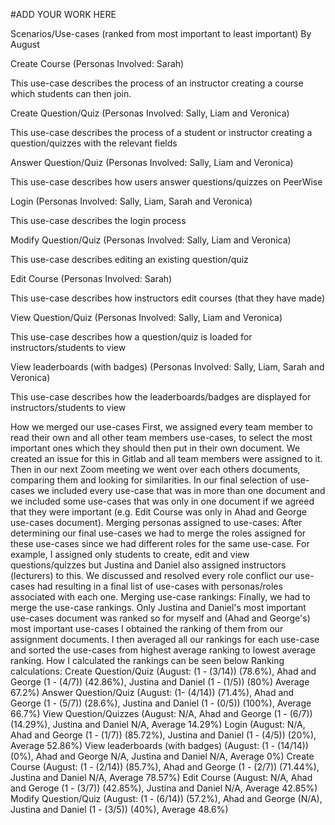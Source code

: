 #ADD YOUR WORK HERE 

Scenarios/Use-cases (ranked from most important to least important)
By August

Create Course (Personas Involved: Sarah)

This use-case describes the process of an instructor creating a course which students can then join.

Create Question/Quiz (Personas Involved: Sally, Liam and Veronica)

This use-case describes the process of a student or instructor creating a question/quizzes with the relevant fields

Answer Question/Quiz (Personas Involved: Sally, Liam and Veronica)

This use-case describes how users answer questions/quizzes on PeerWise

Login (Personas Involved: Sally, Liam, Sarah and Veronica)

This use-case describes the login process

Modify Question/Quiz (Personas Involved: Sally, Liam and Veronica)

This use-case describes editing an existing question/quiz

Edit Course (Personas Involved: Sarah)

This use-case describes how instructors edit courses (that they have made)

View Question/Quiz (Personas Involved: Sally, Liam and Veronica)

This use-case describes how a question/quiz is loaded for instructors/students to view

View leaderboards (with badges) (Personas Involved: Sally, Liam, Sarah and Veronica)

This use-case describes how the leaderboards/badges are displayed for instructors/students to view

How we merged our use-cases
First, we assigned every team member to read their own and all other team members use-cases, to select the most important ones which they should then put in
their own document. We created an issue for this in Gitlab and all team members were assigned to it. Then in our next Zoom meeting we went over each others
documents, comparing them and looking for similarities. In our final selection of use-cases we included every use-case that was in more than one document
and we included some use-cases that was only in one document if we agreed that they were important (e.g. Edit Course was only in Ahad and George use-cases
document).
Merging personas assigned to use-cases:
After determining our final use-cases we had to merge the roles assigned for these use-cases since we had different roles for the same use-case. For
example, I assigned only students to create, edit and view questions/quizzes but Justina and Daniel also assigned instructors (lecturers) to this. We discussed and
resolved every role conflict our use-cases had resulting in a final list of use-cases with personas/roles associated with each one.
Merging use-case rankings:
Finally, we had to merge the use-case rankings. Only Justina and Daniel's most important use-cases document was ranked so for myself and (Ahad and George's)
most important use-cases I obtained the ranking of them from our assignment documents. I then averaged all our rankings for each use-case and sorted the
use-cases from highest average ranking to lowest average ranking. How I calculated the rankings can be seen below
Ranking calculations:
Create Question/Quiz (August: (1 - (3/14)) (78.6%), Ahad and George (1 - (4/7)) (42.86%), Justina and Daniel (1 - (1/5)) (80%) Average 67.2%)
Answer Question/Quiz (August: (1- (4/14)) (71.4%), Ahad and George (1 - (5/7)) (28.6%), Justina and Daniel (1 - (0/5)) (100%), Average 66.7%)
View Question/Quizzes (August: N/A, Ahad and George (1 - (6/7)) (14.29%), Justina and Daniel N/A, Average 14.29%)
Login (August: N/A, Ahad and George (1 - (1/7)) (85.72%), Justina and Daniel (1 - (4/5)) (20%), Average 52.86%)
View leaderboards (with badges) (August: (1 - (14/14)) (0%), Ahad and George N/A, Justina and Daniel N/A, Average 0%)
Create Course (August: (1 - (2/14)) (85.7%), Ahad and George (1 - (2/7)) (71.44%), Justina and Daniel N/A, Average 78.57%)
Edit Course (August: N/A, Ahad and Geroge (1 - (3/7)) (42.85%), Justina and Daniel N/A, Average 42.85%)
Modify Question/Quiz (August: (1 - (6/14)) (57.2%), Ahad and George (N/A), Justina and Daniel (1 - (3/5)) (40%), Average 48.6%)